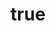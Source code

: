 ---
title:
- type: main
  text: BOOK-TITLE
identifier: 
subject: [a, comma, delimited, list, of, tags, about, your, book]
creator:
- role: author
  text: YOUR NAME
publisher:  
rights: © 2017 YOUR NAME
description: | 
  Paste in your short synopsis or book blurb here. Don't touch the following lines!

cover-image: images/book-cover.jpg 
stylesheet: styles/ebook.css
---